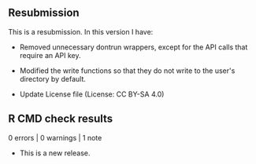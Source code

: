 ## Resubmission
This is a resubmission. In this version I have:

* Removed unnecessary dontrun wrappers, except for the API calls that
  require an API key.

* Modified the write functions so that they do not write to the user's 
  directory by default.
  
* Update License file (License: CC BY-SA 4.0)
  
## R CMD check results

0 errors | 0 warnings | 1 note

* This is a new release.
